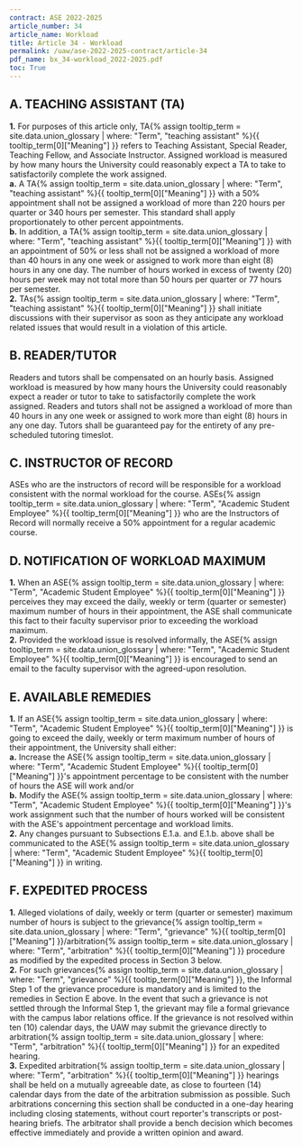 ```yaml
---
contract: ASE 2022-2025
article_number: 34
article_name: Workload 
title: Article 34 - Workload 
permalink: /uaw/ase-2022-2025-contract/article-34
pdf_name: bx_34-workload_2022-2025.pdf
toc: True
---
```



## A. TEACHING ASSISTANT (TA)

<div class="lvl2"><b>1.</b> For purposes of this article only, <span class="tooltip">TA<span class="tooltip-text">{% assign tooltip_term = site.data.union_glossary | where: "Term", "teaching assistant" %}{{ tooltip_term[0]["Meaning"] }}</span></span> refers to Teaching Assistant, Special Reader, Teaching Fellow, and Associate Instructor. Assigned workload is measured by how many hours the University could reasonably expect a TA to take to satisfactorily complete the work assigned.</div>
<div class="lvl3"><b>a.</b> A <span class="tooltip">TA<span class="tooltip-text">{% assign tooltip_term = site.data.union_glossary | where: "Term", "teaching assistant" %}{{ tooltip_term[0]["Meaning"] }}</span></span> with a 50% appointment shall not be assigned a workload of more than 220 hours per quarter or 340 hours per semester. This standard shall apply proportionately to other percent appointments.</div>
<div class="lvl3"><b>b.</b> In addition, a <span class="tooltip">TA<span class="tooltip-text">{% assign tooltip_term = site.data.union_glossary | where: "Term", "teaching assistant" %}{{ tooltip_term[0]["Meaning"] }}</span></span> with an appointment of 50% or less shall not be assigned a workload of more than 40 hours in any one week or assigned to work more than eight (8) hours in any one day. The number of hours worked in excess of twenty (20) hours per week may not total more than 50 hours per quarter or 77 hours per semester.</div>
<div class="lvl2"><b>2.</b> <span class="tooltip">TAs<span class="tooltip-text">{% assign tooltip_term = site.data.union_glossary | where: "Term", "teaching assistant" %}{{ tooltip_term[0]["Meaning"] }}</span></span> shall initiate discussions with their supervisor as soon as they anticipate any workload related issues that would result in a violation of this article.</div>

## B. READER/TUTOR

Readers and tutors shall be compensated on an hourly basis. Assigned workload is measured by how many hours the University could reasonably expect a reader or tutor to take to satisfactorily complete the work assigned. Readers and tutors shall not be assigned a workload of more than 40 hours in any one week or assigned to work more than eight (8) hours in any one day. Tutors shall be guaranteed pay for the entirety of any pre-scheduled tutoring timeslot.

## C. INSTRUCTOR OF RECORD

ASEs who are the instructors of record will be responsible for a workload consistent with the normal workload for the course. <span class="tooltip">ASEs<span class="tooltip-text">{% assign tooltip_term = site.data.union_glossary | where: "Term", "Academic Student Employee" %}{{ tooltip_term[0]["Meaning"] }}</span></span> who are the Instructors of Record will normally receive a 50% appointment for a regular academic course.

## D. NOTIFICATION OF WORKLOAD MAXIMUM

<div class="lvl2"><b>1.</b> When an <span class="tooltip">ASE<span class="tooltip-text">{% assign tooltip_term = site.data.union_glossary | where: "Term", "Academic Student Employee" %}{{ tooltip_term[0]["Meaning"] }}</span></span> perceives they may exceed the daily, weekly or term (quarter or semester) maximum number of hours in their appointment, the ASE shall communicate this fact to their faculty supervisor prior to exceeding the workload maximum.</div>
<div class="lvl2"><b>2.</b> Provided the workload issue is resolved informally, the <span class="tooltip">ASE<span class="tooltip-text">{% assign tooltip_term = site.data.union_glossary | where: "Term", "Academic Student Employee" %}{{ tooltip_term[0]["Meaning"] }}</span></span> is encouraged to send an email to the faculty supervisor with the agreed-upon resolution.</div>

## E. AVAILABLE REMEDIES

<div class="lvl2"><b>1.</b> If an <span class="tooltip">ASE<span class="tooltip-text">{% assign tooltip_term = site.data.union_glossary | where: "Term", "Academic Student Employee" %}{{ tooltip_term[0]["Meaning"] }}</span></span> is going to exceed the daily, weekly or term maximum number of hours of their appointment, the University shall either:</div>
<div class="lvl3"><b>a.</b> Increase the <span class="tooltip">ASE<span class="tooltip-text">{% assign tooltip_term = site.data.union_glossary | where: "Term", "Academic Student Employee" %}{{ tooltip_term[0]["Meaning"] }}</span></span>'s appointment percentage to be consistent with the number of hours the ASE will work and/or</div>
<div class="lvl3"><b>b.</b> Modify the <span class="tooltip">ASE<span class="tooltip-text">{% assign tooltip_term = site.data.union_glossary | where: "Term", "Academic Student Employee" %}{{ tooltip_term[0]["Meaning"] }}</span></span>'s work assignment such that the number of hours worked will be consistent with the ASE's appointment percentage and workload limits.</div>
<div class="lvl2"><b>2.</b> Any changes pursuant to Subsections E.1.a. and E.1.b. above shall be communicated to the <span class="tooltip">ASE<span class="tooltip-text">{% assign tooltip_term = site.data.union_glossary | where: "Term", "Academic Student Employee" %}{{ tooltip_term[0]["Meaning"] }}</span></span> in writing.</div>

## F. EXPEDITED PROCESS

<div class="lvl2"><b>1.</b> Alleged violations of daily, weekly or term (quarter or semester) maximum number of hours is subject to the <span class="tooltip">grievance<span class="tooltip-text">{% assign tooltip_term = site.data.union_glossary | where: "Term", "grievance" %}{{ tooltip_term[0]["Meaning"] }}</span></span>/<span class="tooltip">arbitration<span class="tooltip-text">{% assign tooltip_term = site.data.union_glossary | where: "Term", "arbitration" %}{{ tooltip_term[0]["Meaning"] }}</span></span> procedure as modified by the expedited process in Section 3 below.</div>
<div class="lvl2"><b>2.</b> For such <span class="tooltip">grievances<span class="tooltip-text">{% assign tooltip_term = site.data.union_glossary | where: "Term", "grievance" %}{{ tooltip_term[0]["Meaning"] }}</span></span>, the Informal Step 1 of the grievance procedure is mandatory and is limited to the remedies in Section E above. In the event that such a grievance is not settled through the Informal Step 1, the grievant may file a formal grievance with the campus labor relations office. If the grievance is not resolved within ten (10) calendar days, the UAW may submit the grievance directly to <span class="tooltip">arbitration<span class="tooltip-text">{% assign tooltip_term = site.data.union_glossary | where: "Term", "arbitration" %}{{ tooltip_term[0]["Meaning"] }}</span></span> for an expedited hearing.</div>
<div class="lvl2"><b>3.</b> Expedited <span class="tooltip">arbitration<span class="tooltip-text">{% assign tooltip_term = site.data.union_glossary | where: "Term", "arbitration" %}{{ tooltip_term[0]["Meaning"] }}</span></span> hearings shall be held on a mutually agreeable date, as close to fourteen (14) calendar days from the date of the arbitration submission as possible. Such arbitrations concerning this section shall be conducted in a one-day hearing including closing statements, without court reporter's transcripts or post-hearing briefs. The arbitrator shall provide a bench decision which becomes effective immediately and provide a written opinion and award.</div>
